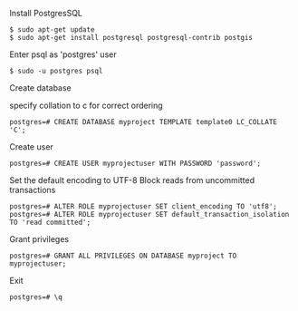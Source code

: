 Install PostgresSQL

```
$ sudo apt-get update
$ sudo apt-get install postgresql postgresql-contrib postgis
```

Enter psql as 'postgres' user
```
$ sudo -u postgres psql
```

Create database

specify collation to c for correct ordering
```
postgres=# CREATE DATABASE myproject TEMPLATE template0 LC_COLLATE 'C';
```

Create user
```
postgres=# CREATE USER myprojectuser WITH PASSWORD 'password';
```

Set the default encoding to UTF-8
Block reads from uncommitted transactions
```
postgres=# ALTER ROLE myprojectuser SET client_encoding TO 'utf8';
postgres=# ALTER ROLE myprojectuser SET default_transaction_isolation TO 'read committed';
```

Grant privileges
```
postgres=# GRANT ALL PRIVILEGES ON DATABASE myproject TO myprojectuser;
```

Exit
```
postgres=# \q
```
